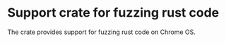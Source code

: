 # Support crate for fuzzing rust code

The crate provides support for fuzzing rust code on Chrome OS.
